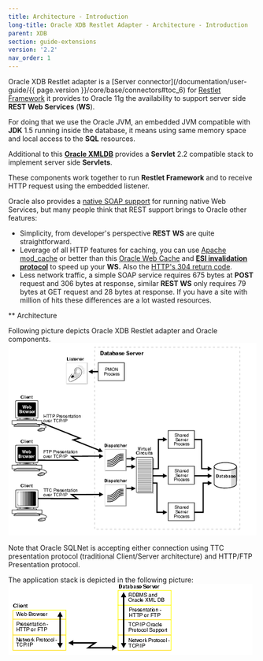```yaml
---
title: Architecture - Introduction
long-title: Oracle XDB Restlet Adapter - Architecture - Introduction
parent: XDB
section: guide-extensions
version: '2.2'
nav_order: 1
---
```

Oracle XDB Restlet adapter is a [Server connector](/documentation/user-guide/{{ page.version }}/core/base/connectors#toc_6)
for [Restlet Framework](http://restlet.com) it provides to Oracle 11g the availability to support server side __REST Web Services__ (__WS__).

For doing that we use the Oracle JVM, an embedded JVM compatible with __JDK__ 1.5 running inside the database, it means using
same memory space and local access to the __SQL__ resources.

Additional to this __[Oracle XMLDB](http://www.oracle.com/technetwork/database/database-technologies/xmldb/overview/index.html)__ provides a __Servlet__ 2.2
compatible stack to implement server side __Servlets__. 

These components work together to run __Restlet Framework__ and to receive HTTP request using the embedded listener.


Oracle also provides a [native SOAP support](http://docs.oracle.com/cd/B28359_01/appdev.111/b28369/xdb_web_services.htm#CHDDBCHB) for running native Web Services, but many people think that REST support brings to Oracle other features:
 - Simplicity, from developer's perspective __REST__ __WS__ are quite straightforward.
 - Leverage of all HTTP features for caching, you can use [Apache mod_cache](http://httpd.apache.org/docs/2.2/mod/mod_cache.html) or better than this [Oracle Web Cache](http://www.oracle.com/technetwork/middleware/webtier/overview/index.html#WebCache) and __[ESI invalidation protocol](http://web.archive.org/web/20121116044655/http://www.akamai.com/html/support/esi.html)__ to speed up your __WS.__ Also the [HTTP's 304 return code](http://www.infoq.com/news/2007/11/restful-ajax-http304).
 - Less network traffic, a simple SOAP service requires 675 bytes at __POST__ request and 306 bytes at response, similar __REST WS__ only requires 79 bytes at GET request and 28 bytes at response. If you have a site with million of hits these differences are a lot wasted resources.

** Architecture

Following picture depicts Oracle XDB Restlet adapter and Oracle components.
![Architecture](./images/net81116.gif)

Note that Oracle SQLNet is accepting either connection using TTC presentation protocol (traditional Client/Server architecture) and HTTP/FTP Presentation protocol.

The application stack is depicted in the following picture:
![Application stack](./images/net81102.gif)

